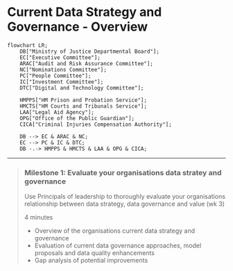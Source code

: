 # Current Data Strategy and Governance - Overview

```mermaid
flowchart LR;
    DB["Ministry of Justice Departmental Board"];
    EC["Executive Committee"];
    ARAC["Audit and Risk Assurance Committee"];
    NC["Nominations Committee"];
    PC["People Committee"];
    IC["Investment Committee"];
    DTC["Digital and Technology Committee"];
    
    HMPPS["HM Prison and Probation Service"];
    HMCTS["HM Courts and Tribunals Service"];
    LAA["Legal Aid Agency"];
    OPG["Office of the Public Guardian"];
    CICA["Criminal Injuries Compensation Authority"];
    
    DB --> EC & ARAC & NC;
    EC --> PC & IC & DTC;
    DB -.-> HMPPS & HMCTS & LAA & OPG & CICA;
```

---
> ### Milestone 1: Evaluate your organisations data stratey and governance
>
> Use Principals of leadership to thoroughly evaluate your organisations relationship between data strategy, data governance and value (wk 3)
>
> 4 minutes
> * Overview of the organisations current data strategy and governance
> * Evaluation of current data governance approaches, model proposals and data quality enhancements
> * Gap analysis of potential improvements


